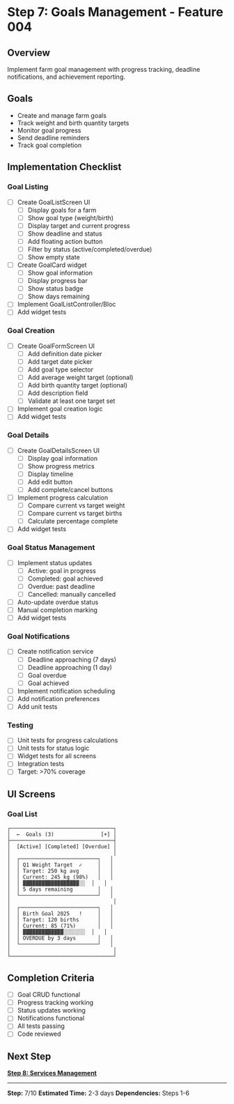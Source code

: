 # Step 7: Goals Management - Feature 004

## Overview

Implement farm goal management with progress tracking, deadline notifications, and achievement reporting.

## Goals

- Create and manage farm goals
- Track weight and birth quantity targets
- Monitor goal progress
- Send deadline reminders
- Track goal completion

## Implementation Checklist

### Goal Listing
- [ ] Create GoalListScreen UI
  - [ ] Display goals for a farm
  - [ ] Show goal type (weight/birth)
  - [ ] Display target and current progress
  - [ ] Show deadline and status
  - [ ] Add floating action button
  - [ ] Filter by status (active/completed/overdue)
  - [ ] Show empty state
- [ ] Create GoalCard widget
  - [ ] Show goal information
  - [ ] Display progress bar
  - [ ] Show status badge
  - [ ] Show days remaining
- [ ] Implement GoalListController/Bloc
- [ ] Add widget tests

### Goal Creation
- [ ] Create GoalFormScreen UI
  - [ ] Add definition date picker
  - [ ] Add target date picker
  - [ ] Add goal type selector
  - [ ] Add average weight target (optional)
  - [ ] Add birth quantity target (optional)
  - [ ] Add description field
  - [ ] Validate at least one target set
- [ ] Implement goal creation logic
- [ ] Add widget tests

### Goal Details
- [ ] Create GoalDetailsScreen UI
  - [ ] Display goal information
  - [ ] Show progress metrics
  - [ ] Display timeline
  - [ ] Add edit button
  - [ ] Add complete/cancel buttons
- [ ] Implement progress calculation
  - [ ] Compare current vs target weight
  - [ ] Compare current vs target births
  - [ ] Calculate percentage complete
- [ ] Add widget tests

### Goal Status Management
- [ ] Implement status updates
  - [ ] Active: goal in progress
  - [ ] Completed: goal achieved
  - [ ] Overdue: past deadline
  - [ ] Cancelled: manually cancelled
- [ ] Auto-update overdue status
- [ ] Manual completion marking
- [ ] Add widget tests

### Goal Notifications
- [ ] Create notification service
  - [ ] Deadline approaching (7 days)
  - [ ] Deadline approaching (1 day)
  - [ ] Goal overdue
  - [ ] Goal achieved
- [ ] Implement notification scheduling
- [ ] Add notification preferences
- [ ] Add unit tests

### Testing
- [ ] Unit tests for progress calculations
- [ ] Unit tests for status logic
- [ ] Widget tests for all screens
- [ ] Integration tests
- [ ] Target: >70% coverage

## UI Screens

### Goal List

```
┌─────────────────────────────────┐
│  ←  Goals (3)               [+] │
├─────────────────────────────────┤
│  [Active] [Completed] [Overdue] │
│                                 │
│  ┌─────────────────────────┐   │
│  │ Q1 Weight Target  ✓     │   │
│  │ Target: 250 kg avg      │   │
│  │ Current: 245 kg (98%)   │   │
│  │ ▓▓▓▓▓▓▓▓▓▓▓▓▓▓▓▓▓▓░░  │   │
│  │ 5 days remaining        │   │
│  └─────────────────────────┘   │
│                                 │
│  ┌─────────────────────────┐   │
│  │ Birth Goal 2025   !     │   │
│  │ Target: 120 births      │   │
│  │ Current: 85 (71%)       │   │
│  │ ▓▓▓▓▓▓▓▓▓▓▓▓▓░░░░░░░  │   │
│  │ OVERDUE by 3 days       │   │
│  └─────────────────────────┘   │
│                                 │
└─────────────────────────────────┘
```

## Completion Criteria

- [ ] Goal CRUD functional
- [ ] Progress tracking working
- [ ] Status updates working
- [ ] Notifications functional
- [ ] All tests passing
- [ ] Code reviewed

## Next Step

**[Step 8: Services Management](004-step8-services.md)**

---

**Step:** 7/10
**Estimated Time:** 2-3 days
**Dependencies:** Steps 1-6
